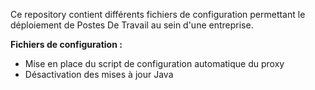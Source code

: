 Ce repository contient différents fichiers de configuration permettant le déploiement de Postes De Travail au sein d'une entreprise.

**Fichiers de configuration :**
- Mise en place du script de configuration automatique du proxy
- Désactivation des mises à jour Java